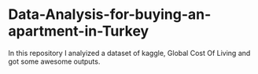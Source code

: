 # Data-Analysis-for-buying-an-apartment-in-Turkey
In this repository I analyized  a dataset of kaggle, Global Cost Of Living and got some awesome outputs. 
